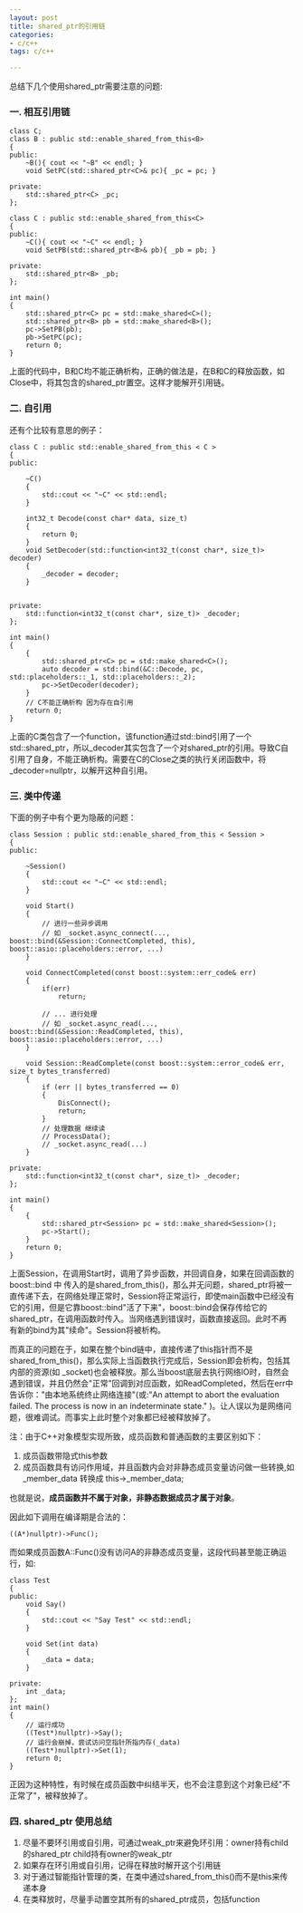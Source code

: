 ```yaml
---
layout: post
title: shared_ptr的引用链
categories:
- c/c++
tags: c/c++

---
```

总结下几个使用shared_ptr需要注意的问题:

<!--more-->

### 一. 相互引用链

```
class C;
class B : public std::enable_shared_from_this<B>
{
public:
    ~B(){ cout << "~B" << endl; }
    void SetPC(std::shared_ptr<C>& pc){ _pc = pc; }    

private:
    std::shared_ptr<C> _pc;
};

class C : public std::enable_shared_from_this<C>
{
public:
    ~C(){ cout << "~C" << endl; }
    void SetPB(std::shared_ptr<B>& pb){ _pb = pb; }
    
private:
    std::shared_ptr<B> _pb;
};

int main()
{
    std::shared_ptr<C> pc = std::make_shared<C>();
    std::shared_ptr<B> pb = std::make_shared<B>();
    pc->SetPB(pb);
    pb->SetPC(pc);
    return 0;
}
```

上面的代码中，B和C均不能正确析构，正确的做法是，在B和C的释放函数，如Close中，将其包含的shared_ptr置空。这样才能解开引用链。

### 二. 自引用
还有个比较有意思的例子：

```
class C : public std::enable_shared_from_this < C >
{
public:

    ~C()
    {
        std::cout << "~C" << std::endl;
    }

    int32_t Decode(const char* data, size_t)
    {
        return 0;
    }
    void SetDecoder(std::function<int32_t(const char*, size_t)> decoder)
    {
        _decoder = decoder;
    }


private:
    std::function<int32_t(const char*, size_t)> _decoder;
};

int main()
{
    {
        std::shared_ptr<C> pc = std::make_shared<C>();
        auto decoder = std::bind(&C::Decode, pc, std::placeholders::_1, std::placeholders::_2);
        pc->SetDecoder(decoder);
    }
    // C不能正确析构 因为存在自引用
    return 0;
}
```

上面的C类包含了一个function，该function通过std::bind引用了一个std::shared_ptr<C>，所以\_decoder其实包含了一个对shared_ptr<C>的引用。导致C自引用了自身，不能正确析构。需要在C的Close之类的执行关闭函数中，将\_decoder=nullptr，以解开这种自引用。

### 三. 类中传递

下面的例子中有个更为隐蔽的问题：

```
class Session : public std::enable_shared_from_this < Session >
{
public:

    ~Session()
    {
        std::cout << "~C" << std::endl;
    }

    void Start()
    {
        // 进行一些异步调用
        // 如 _socket.async_connect(..., boost::bind(&Session::ConnectCompleted, this), boost::asio::placeholders::error, ...)
    }

    void ConnectCompleted(const boost::system::err_code& err)
    {
		if(err)
			return; 

        // ... 进行处理
        // 如 _socket.async_read(..., boost::bind(&Session::ReadCompleted, this), boost::asio::placeholders::error, ...)
    }

	void Session::ReadComplete(const boost::system::error_code& err, size_t bytes_transferred)
	{
	    if (err || bytes_transferred == 0)
	    {
	        DisConnect();
	        return;
	    }
		// 处理数据 继续读
		// ProcessData();
		// _socket.async_read(...)
	}

private:
    std::function<int32_t(const char*, size_t)> _decoder;
};

int main()
{
    {
        std::shared_ptr<Session> pc = std::make_shared<Session>();
        pc->Start();
    }
    return 0;
}
```

上面Session，在调用Start时，调用了异步函数，并回调自身，如果在回调函数的 boost::bind 中 传入的是shared\_from\_this()，那么并无问题，shared\_ptr将被一直传递下去，在网络处理正常时，Session将正常运行，即使main函数中已经没有它的引用，但是它靠boost::bind"活了下来"，boost::bind会保存传给它的shared\_ptr，在调用函数时传入。当网络遇到错误时，函数直接返回。此时不再有新的bind为其"续命"。Session将被析构。

而真正的问题在于，如果在整个bind链中，直接传递了this指针而不是shared\_from\_this()，那么实际上当函数执行完成后，Session即会析构，包括其内部的资源(如 \_socket)也会被释放。那么当boost底层去执行网络IO时，自然会遇到错误，并且仍然会"正常"回调到对应函数，如ReadCompleted，然后在err中告诉你："由本地系统终止网络连接"(或:"An attempt to abort the evaluation failed. The process is now in an indeterminate state." )。让人误以为是网络问题，很难调试。而事实上此时整个对象都已经被释放掉了。

注：由于C++对象模型实现所致，成员函数和普通函数的主要区别如下：

1. 成员函数带隐式this参数
2. 成员函数具有访问作用域，并且函数内会对非静态成员变量访问做一些转换,如 \_member\_data 转换成 this->\_member\_data;

也就是说，**成员函数并不属于对象，非静态数据成员才属于对象**。

因此如下调用在编译期是合法的：

`((A*)nullptr)->Func();`

而如果成员函数A::Func()没有访问A的非静态成员变量，这段代码甚至能正确运行，如:

```
class Test
{
public:
    void Say()
    {
        std::cout << "Say Test" << std::endl;
    }

    void Set(int data)
    {
        _data = data;
    }

private:
    int _data;
};
int main()
{
	// 运行成功
    ((Test*)nullptr)->Say();
	// 运行会崩掉，尝试访问空指针所指内存(_data)
    ((Test*)nullptr)->Set(1);
    return 0;
}
```

正因为这种特性，有时候在成员函数中纠结半天，也不会注意到这个对象已经"不正常了"，被释放掉了。

### 四. shared_ptr 使用总结


1. 尽量不要环引用或自引用，可通过weak_ptr来避免环引用：owner持有child的shared_ptr child持有owner的weak_ptr
2. 如果存在环引用或自引用，记得在释放时解开这个引用链
3. 对于通过智能指针管理的类，在类中通过shared_from_this()而不是this来传递本身
4. 在类释放时，尽量手动置空其所有的shared_ptr成员，包括function
